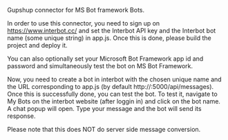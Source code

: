 Gupshup connector for MS Bot framework Bots.

In order to use this connector, you need to sign up on https://www.interbot.cc/ and set the Interbot API key and the Interbot bot name (some unique string) in app.js. Once this is done, please build the project and deploy it.

You can also optionally set your Microsoft Bot Framework app id and password and simultaneously test the bot on MS Bot Framework.

Now, you need to create a bot in interbot with the chosen unique name and the URL corresponding to app.js (by default http://<ip-address>:5000/api/messages). Once this is successfully done, you can test the bot. To test it, navigate to My Bots on the interbot website (after loggin in) and click on the bot name. A chat popup will open. Type your message and the bot will send its response.

Please note that this does NOT do server side message conversion.
